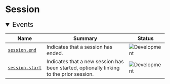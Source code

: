 <!-- NOTE: THIS FILE IS AUTOGENERATED. DO NOT EDIT BY HAND. -->
<!-- see templates/registry/markdown/entity_namespace.md.j2 -->
<!-- markdownlint-capture -->
<!-- markdownlint-disable -->

# Session
<details open>
<summary style="font-size:1.5em">Events</summary>

| Name | Summary | Status|
| --- | --- | --- |
| [`session.end`](event-session-end.md) | Indicates that a session has ended. | ![Development](https://img.shields.io/badge/-development-blue) |
| [`session.start`](event-session-start.md) | Indicates that a new session has been started, optionally linking to the prior session. | ![Development](https://img.shields.io/badge/-development-blue) |

</details>

<!-- markdownlint-restore -->
